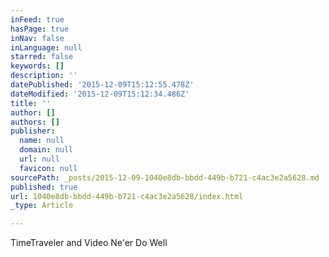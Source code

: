 ```yaml
---
inFeed: true
hasPage: true
inNav: false
inLanguage: null
starred: false
keywords: []
description: ''
datePublished: '2015-12-09T15:12:55.478Z'
dateModified: '2015-12-09T15:12:34.486Z'
title: ''
author: []
authors: []
publisher:
  name: null
  domain: null
  url: null
  favicon: null
sourcePath: _posts/2015-12-09-1040e8db-bbdd-449b-b721-c4ac3e2a5628.md
published: true
url: 1040e8db-bbdd-449b-b721-c4ac3e2a5628/index.html
_type: Article

---
```

TimeTraveler and Video Ne'er Do Well